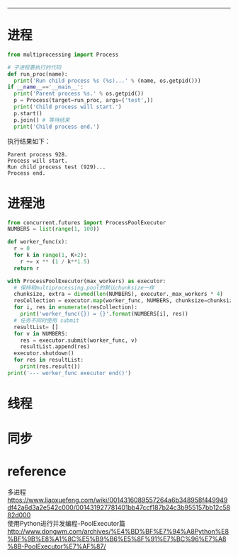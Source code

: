 

--- 

# 进程
``` py
from multiprocessing import Process

# 子进程要执行的代码
def run_proc(name):
  print('Run child process %s (%s)...' % (name, os.getpid()))
if __name__=='__main__':
  print('Parent process %s.' % os.getpid())
  p = Process(target=run_proc, args=('test',))
  print('Child process will start.')
  p.start()
  p.join() # 等待结束
  print('Child process end.')
```
执行结果如下：
```
Parent process 928.
Process will start.
Run child process test (929)...
Process end.
```

# 进程池

``` py
from concurrent.futures import ProcessPoolExecutor
NUMBERS = list(range(1, 100))

def worker_func(x):
  r = 0
  for k in range(1, K+2):
    r += x ** (1 / k**1.5)
  return r

with ProcessPoolExecutor(max_workers) as executor:
  # 保持和multiprocessing.pool的默认chunksize一样
  chunksize, extra = divmod(len(NUMBERS), executor._max_workers * 4)
  resCollection = executor.map(worker_func, NUMBERS, chunksize=chunksize)
  for i, res in enumerate(resCollection):
    print('worker_func({}) = {}'.format(NUMBERS[i], res))
  # 任务不同时使用 submit
  resultList= []
  for v in NUMBERS:
    res = executor.submit(worker_func, v)
    resultList.append(res)
  executor.shutdown()
  for res in resultList:
    print(res.result())
print('--- worker_func executor end()')
```


# 线程

# 同步

# reference
多进程  
<https://www.liaoxuefeng.com/wiki/0014316089557264a6b348958f449949df42a6d3a2e542c000/001431927781401bb47ccf187b24c3b955157bb12c5882d000>  
使用Python进行并发编程-PoolExecutor篇  
<http://www.dongwm.com/archives/%E4%BD%BF%E7%94%A8Python%E8%BF%9B%E8%A1%8C%E5%B9%B6%E5%8F%91%E7%BC%96%E7%A8%8B-PoolExecutor%E7%AF%87/>  